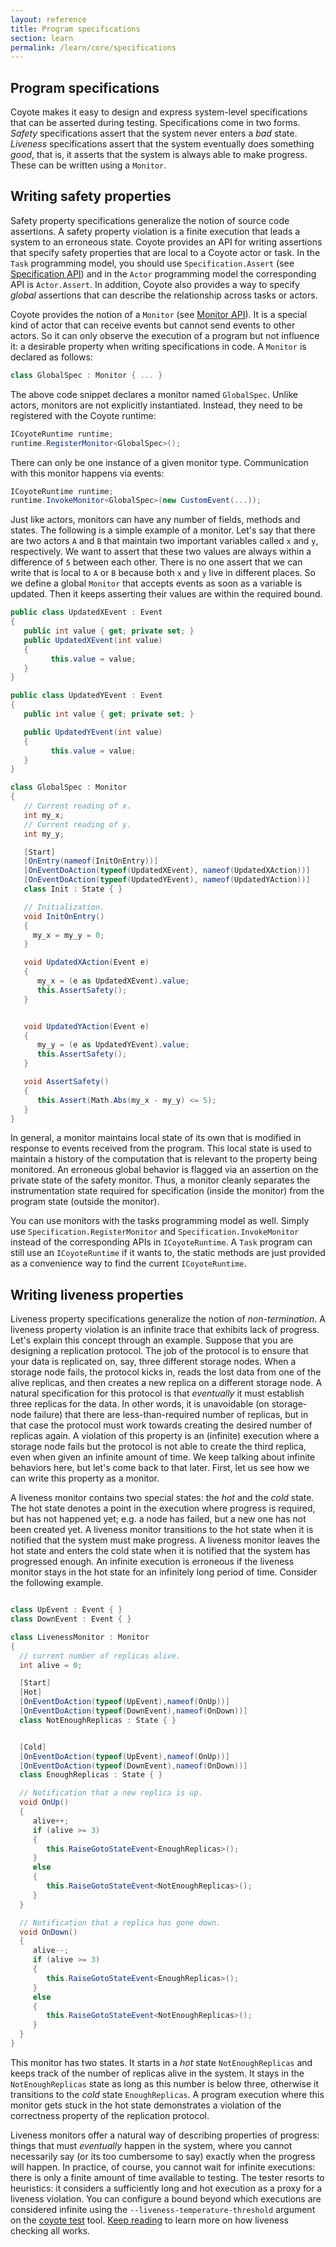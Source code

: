 ```yaml
---
layout: reference
title: Program specifications
section: learn
permalink: /learn/core/specifications
---
```


## Program specifications

Coyote makes it easy to design and express system-level specifications that can be asserted during
testing. Specifications come in two forms. _Safety_ specifications assert that the system never
enters a _bad_ state. _Liveness_ specifications assert that the system eventually does something
_good_, that is, it asserts that the system is always able to make progress. These can be written
using a `Monitor`.

## Writing safety properties

Safety property specifications generalize the notion of source code assertions. A safety property
violation is a finite execution that leads a system to an erroneous state. Coyote provides an API
for writing assertions that specify safety properties that are local to a Coyote actor or task. In
the `Task` programming model, you should use `Specification.Assert` (see [Specification
API](../ref/Microsoft.Coyote.Specifications/SpecificationType)) and in the `Actor` programming model
the corresponding API is `Actor.Assert`. In addition, Coyote also provides a way to specify
_global_ assertions that can describe the relationship across tasks or actors.

Coyote provides the notion of a `Monitor` (see [Monitor
API](../ref/Microsoft.Coyote.Specifications/MonitorType)). It is a special kind of actor that
can receive events but cannot send events to other actors. So it can only observe the execution of
a program but not influence it: a desirable property when writing specifications in code. A
`Monitor` is declared as follows:

```c#
class GlobalSpec : Monitor { ... }
```

The above code snippet declares a monitor named `GlobalSpec`. Unlike actors, monitors are not
explicitly instantiated. Instead, they need to be registered with the Coyote runtime:

```c#
ICoyoteRuntime runtime;
runtime.RegisterMonitor<GlobalSpec>();
```

There can only be one instance of a given monitor type. Communication with this monitor happens via
events:

```c#
ICoyoteRuntime runtime;
runtime.InvokeMonitor<GlobalSpec>(new CustomEvent(...));
```

Just like actors, monitors can have any number of fields, methods and states. The following is a
simple example of a monitor. Let's say that there are two actors `A` and `B` that maintain two
important variables called `x` and `y`, respectively. We want to assert that these two values are
always within a difference of `5` between each other. There is no one assert that we can write that
is local to `A` or `B` because both `x` and `y` live in different places. So we define a global
`Monitor` that accepts events as soon as a variable is updated. Then it keeps asserting their values
are within the required bound.

```c#
public class UpdatedXEvent : Event
{
   public int value { get; private set; }
   public UpdatedXEvent(int value)
   {
         this.value = value;
   }
}

public class UpdatedYEvent : Event
{
   public int value { get; private set; }

   public UpdatedYEvent(int value)
   {
         this.value = value;
   }
}

class GlobalSpec : Monitor
{
   // Current reading of x.
   int my_x;
   // Current reading of y.
   int my_y;

   [Start]
   [OnEntry(nameof(InitOnEntry))]
   [OnEventDoAction(typeof(UpdatedXEvent), nameof(UpdatedXAction))]
   [OnEventDoAction(typeof(UpdatedYEvent), nameof(UpdatedYAction))]
   class Init : State { }

   // Initialization.
   void InitOnEntry()
   {
     my_x = my_y = 0;
   }

   void UpdatedXAction(Event e)
   {
      my_x = (e as UpdatedXEvent).value;
      this.AssertSafety();
   }


   void UpdatedYAction(Event e)
   {
      my_y = (e as UpdatedYEvent).value;
      this.AssertSafety();
   }

   void AssertSafety()
   {
      this.Assert(Math.Abs(my_x - my_y) <= 5);
   }
}
```

In general, a monitor maintains local state of its own that is modified in response to events
received from the program. This local state is used to maintain a history of the computation that is
relevant to the property being monitored. An erroneous global behavior is flagged via an assertion
on the private state of the safety monitor. Thus, a monitor cleanly separates the instrumentation
state required for specification (inside the monitor) from the program state (outside the monitor).

You can use monitors with the tasks programming model as well. Simply use
`Specification.RegisterMonitor` and `Specification.InvokeMonitor` instead of the corresponding APIs
in `ICoyoteRuntime`.  A `Task` program can still use an `ICoyoteRuntime` if it wants to, the static
methods are just provided as a convenience way to find the current `ICoyoteRuntime`.

## Writing liveness properties

Liveness property specifications generalize the notion of _non-termination_. A liveness property
violation is an infinite trace that exhibits lack of progress. Let's explain this concept through an
example. Suppose that you are designing a replication protocol. The job of the protocol is to ensure
that your data is replicated on, say, three different storage nodes. When a storage node fails, the
protocol kicks in, reads the lost data from one of the alive replicas, and then creates a new
replica on a different storage node. A natural specification for this protocol is that _eventually_
it must establish three replicas for the data. In other words, it is unavoidable (on storage-node
failure) that there are less-than-required number of replicas, but in that case the protocol must
work towards creating the desired number of replicas again. A violation of this property is an
(infinite) execution where a storage node fails but the protocol is not able to create the third
replica, even when given an infinite amount of time. We keep talking about infinite behaviors here,
but let's come back to that later. First, let us see how we can write this property as a monitor.

A liveness monitor contains two special states: the _hot_ and the _cold_ state. The hot state
denotes a point in the execution where progress is required, but has not happened yet; e.g. a node
has failed, but a new one has not been created yet. A liveness monitor transitions to the hot state
when it is notified that the system must make progress. A liveness monitor leaves the hot state and
enters the cold state when it is notified that the system has progressed enough. An infinite
execution is erroneous if the liveness monitor stays in the hot state for an infinitely long period
of time. Consider the following example.

```c#

class UpEvent : Event { }
class DownEvent : Event { }

class LivenessMonitor : Monitor
{
  // current number of replicas alive.
  int alive = 0;

  [Start]
  [Hot]
  [OnEventDoAction(typeof(UpEvent),nameof(OnUp))]
  [OnEventDoAction(typeof(DownEvent),nameof(OnDown))]
  class NotEnoughReplicas : State { }


  [Cold]
  [OnEventDoAction(typeof(UpEvent),nameof(OnUp))]
  [OnEventDoAction(typeof(DownEvent),nameof(OnDown))]
  class EnoughReplicas : State { }

  // Notification that a new replica is up.
  void OnUp()
  {
     alive++;
     if (alive >= 3)
     {
        this.RaiseGotoStateEvent<EnoughReplicas>();
     }
     else
     {
        this.RaiseGotoStateEvent<NotEnoughReplicas>();
     }
  }

  // Notification that a replica has gone down.
  void OnDown()
  {
     alive--;
     if (alive >= 3)
     {
        this.RaiseGotoStateEvent<EnoughReplicas>();
     }
     else
     {
        this.RaiseGotoStateEvent<NotEnoughReplicas>();
     }
  }
}
```

This monitor has two states. It starts in a _hot_ state `NotEnoughReplicas` and keeps track of the
number of replicas alive in the system. It stays in the `NotEnoughReplicas` state as long as this
number is below three, otherwise it transitions to the _cold_ state `EnoughReplicas`. A program
execution where this monitor gets stuck in the hot state demonstrates a violation of the correctness
property of the replication protocol.

Liveness monitors offer a natural way of describing properties of progress: things that must
_eventually_ happen in the system, where you cannot necessarily say (or its too cumbersome to say)
exactly when the progress will happen. In practice, of course, you cannot wait for infinite
executions: there is only a finite amount of time available to testing. The tester resorts to
heuristics: it considers a sufficiently long and hot execution as a proxy for a liveness violation.
You can configure a bound beyond which executions are considered infinite using the
`--liveness-temperature-threshold` argument on the [coyote test](/coyote/learn/tools/testing) tool.
[Keep reading](liveness-checking) to learn more on how liveness checking all works.
